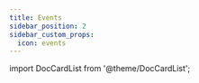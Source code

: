 ```yaml
---
title: Events
sidebar_position: 2
sidebar_custom_props:
  icon: events
---
```


import DocCardList from '@theme/DocCardList';

<DocCardList />
